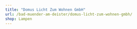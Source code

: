 ```yaml
---
title: "Domus Licht Zum Wohnen GmbH"
url: /bad-muender-am-deister/domus-licht-zum-wohnen-gmbh/
shop: Lampen
---
```

